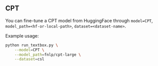 ## CPT

You can fine-tune a CPT model from HuggingFace through ``model=CPT``, ``model_path=<hf-or-local-path>``, ``dataset=<dataset-name>``. 

Example usage:

```bash
python run_textbox.py \
    --model=CPT \
    --model_path=fnlp/cpt-large \
    --dataset=csl
```
